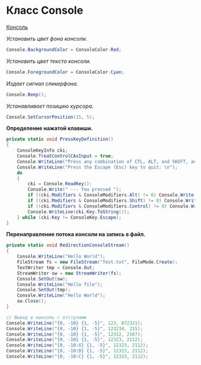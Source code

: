 # Класс Console

[Консоль](https://docs.microsoft.com/ru-ru/dotnet/api/system.console?view=net-5.0)

*Установить цвет фона консоли.*

```c#
Console.BackgroundColor = ConsoleColor.Red;
```

*Установить цвет текста консоли.*

```c#
Console.ForegroundColor = ConsoleColor.Cyan;
```

*Издает сигнал спикерфона.*

```c#
Console.Beep();
```

*Устанавливает позицию курсора.*

```c#
Console.SetCursorPosition(15, 5);
```

**Определение нажатой клавиши.**

```c#
private static void PressKeyDefinition()
{
    ConsoleKeyInfo cki;
    Console.TreatControlCAsInput = true;
    Console.WriteLine("Press any combination of CTL, ALT, and SHIFT, and a console key.");
    Console.WriteLine("Press the Escape (Esc) key to quit: \n");
    do
    {
        cki = Console.ReadKey();
        Console.Write(" --- You pressed ");
        if ((cki.Modifiers & ConsoleModifiers.Alt) != 0) Console.Write("ALT+");
        if ((cki.Modifiers & ConsoleModifiers.Shift) != 0) Console.Write("SHIFT+");
        if ((cki.Modifiers & ConsoleModifiers.Control) != 0) Console.Write("CTL+");
        Console.WriteLine(cki.Key.ToString());
    } while (cki.Key != ConsoleKey.Escape);
}
```

**Перенаправление потока консоли на запись в файл.**

```c#
private static void RedirectionConsoleStream()
{            
    Console.WriteLine("Hello World");
    FileStream fs = new FileStream("Test.txt", FileMode.Create);
    TextWriter tmp = Console.Out;
    StreamWriter sw = new StreamWriter(fs);
    Console.SetOut(sw);
    Console.WriteLine("Hello file");
    Console.SetOut(tmp);
    Console.WriteLine("Hello World");
    sw.Close();
}
```


```c#
// Вывод в консоль с отступами
Console.WriteLine("{0, -10} {1, -5}", 123, 872321);
Console.WriteLine("{0, -10} {1, -5}", 123234, 215);
Console.WriteLine("{0, -10} {1, -5}", 12312, 2167);
Console.WriteLine("{0, -10} {1, -5}", 12323, 2112);
Console.WriteLine("{0, -10:X} {1, -5}", 12323, 2112);
Console.WriteLine("{0, -10:D} {1, -5}", 12323, 2112);
Console.WriteLine("{0, -10:C} {1, -5}", 12323, 2112);
```